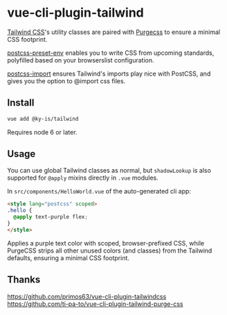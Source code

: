 # vue-cli-plugin-tailwind

[Tailwind CSS](https://tailwindcss.com/docs/what-is-tailwind)'s utility classes are paired with [Purgecss](https://www.purgecss.com) to ensure a minimal CSS footprint.

[postcss-preset-env](https://preset-env.cssdb.org/features) enables you to write CSS from upcoming standards, polyfilled based on your browserslist configuration.

[postcss-import](https://github.com/postcss/postcss-import) ensures Tailwind's imports play nice with PostCSS, and gives you the option to @import css files.

## Install

```bash
vue add @ky-is/tailwind
```

Requires node 6 or later. 

## Usage

You can use global Tailwind classes as normal, but `shadowLookup` is also supported for `@apply` mixins directly in `.vue` modules.

In `src/components/HelloWorld.vue` of the auto-generated cli app:
```html
<style lang="postcss" scoped>
.hello {
  @apply text-purple flex;
}
</style>
```

Applies a purple text color with scoped, browser-prefixed CSS, while PurgeCSS strips all other unused colors (and classes) from the Tailwind defaults, ensuring a minimal CSS footprint.

## Thanks

https://github.com/primos63/vue-cli-plugin-tailwindcss
https://github.com/ti-pa-to/vue-cli-plugin-tailwind-purge-css
